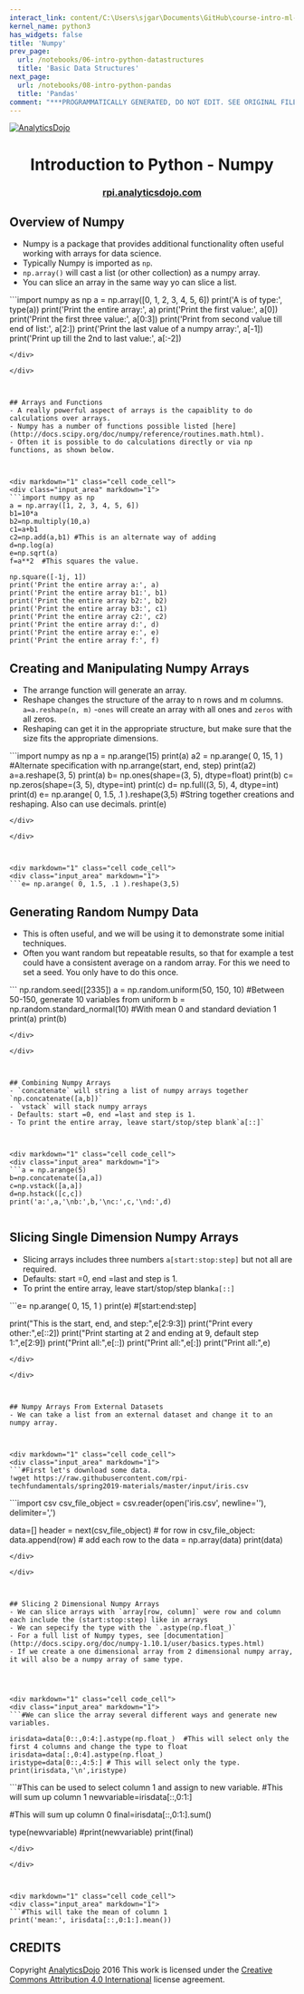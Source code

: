 ```yaml
---
interact_link: content/C:\Users\sjgar\Documents\GitHub\course-intro-ml-app\content\notebooks/07-intro-python-numpy.ipynb
kernel_name: python3
has_widgets: false
title: 'Numpy'
prev_page:
  url: /notebooks/06-intro-python-datastructures
  title: 'Basic Data Structures'
next_page:
  url: /notebooks/08-intro-python-pandas
  title: 'Pandas'
comment: "***PROGRAMMATICALLY GENERATED, DO NOT EDIT. SEE ORIGINAL FILES IN /content***"
---
```



[![AnalyticsDojo](https://github.com/rpi-techfundamentals/spring2019-materials/blob/master/fig/final-logo.png?raw=1)](http://rpi.analyticsdojo.com)
<center><h1>Introduction to Python - Numpy</h1></center>
<center><h3><a href = 'http://rpi.analyticsdojo.com'>rpi.analyticsdojo.com</a></h3></center>




## Overview of Numpy

- Numpy is a package that provides additional functionality often useful working with arrays for data science. 
- Typically Numpy is imported as `np`.
- `np.array()` will cast a list (or other collection) as a numpy array.
- You can slice an array in the same way yo can slice a list.




<div markdown="1" class="cell code_cell">
<div class="input_area" markdown="1">
```import numpy as np
a = np.array([0, 1, 2, 3, 4, 5, 6])
print('A is of type:', type(a))
print('Print the entire array:', a)
print('Print the first value:', a[0])
print('Print the first three value:', a[0:3])
print('Print from second value till end  of list:', a[2:])
print('Print the last value of a numpy array:', a[-1])
print('Print up till the 2nd to last value:', a[:-2]) 


```
</div>

</div>



## Arrays and Functions
- A really powerful aspect of arrays is the capaiblity to do calculations over arrays.
- Numpy has a number of functions possible listed [here](http://docs.scipy.org/doc/numpy/reference/routines.math.html).
- Often it is possible to do calculations directly or via np functions, as shown below. 



<div markdown="1" class="cell code_cell">
<div class="input_area" markdown="1">
```import numpy as np
a = np.array([1, 2, 3, 4, 5, 6])
b1=10*a
b2=np.multiply(10,a)
c1=a+b1
c2=np.add(a,b1) #This is an alternate way of adding 
d=np.log(a)
e=np.sqrt(a)
f=a**2  #This squares the value. 

np.square([-1j, 1])
print('Print the entire array a:', a)
print('Print the entire array b1:', b1)
print('Print the entire array b2:', b2)
print('Print the entire array b3:', c1)
print('Print the entire array c2:', c2)
print('Print the entire array d:', d)
print('Print the entire array e:', e)
print('Print the entire array f:', f)

```
</div>

</div>



## Creating and Manipulating Numpy Arrays
- The arrange function will generate an array. 
- Reshape changes the structure of the array to n rows and m columns.
    `a=a.reshape(n, m)`
-`ones` will create an array with all ones and `zeros` with all zeros.
- Reshaping can get it in the appropriate structure, but make sure that the size fits the appropriate dimensions.



<div markdown="1" class="cell code_cell">
<div class="input_area" markdown="1">
```import numpy as np
a = np.arange(15) 
print(a)
a2 = np.arange( 0, 15, 1 ) #Alternate specification with np.arrange(start, end, step)
print(a2)
a=a.reshape(3, 5)
print(a)
b= np.ones(shape=(3, 5), dtype=float)
print(b)
c= np.zeros(shape=(3, 5), dtype=int)
print(c)
d= np.full((3, 5), 4, dtype=int)
print(d)
e= np.arange( 0, 1.5, .1 ).reshape(3,5)  #String together creations and reshaping. Also can use decimals.
print(e)

```
</div>

</div>



<div markdown="1" class="cell code_cell">
<div class="input_area" markdown="1">
```e= np.arange( 0, 1.5, .1 ).reshape(3,5) 

```
</div>

</div>



## Generating Random Numpy Data
- This is often useful, and we will be using it to demonstrate some initial techniques.
- Often you want random but repeatable results, so that for example a test could have a consistent average on a random array. For this we need to set a seed. You only have to do this once.





<div markdown="1" class="cell code_cell">
<div class="input_area" markdown="1">
```
np.random.seed([2335])
a = np.random.uniform(50, 150, 10)  #Between 50-150, generate 10 variables from uniform
b = np.random.standard_normal(10)   #With mean 0 and standard deviation 1 
print(a)
print(b)



```
</div>

</div>



## Combining Numpy Arrays
- `concatenate` will string a list of numpy arrays together `np.concatenate([a,b])`
- `vstack` will stack numpy arrays 
- Defaults: start =0, end =last and step is 1.
- To print the entire array, leave start/stop/step blank`a[::]`



<div markdown="1" class="cell code_cell">
<div class="input_area" markdown="1">
```a = np.arange(5)
b=np.concatenate([a,a])
c=np.vstack([a,a])
d=np.hstack([c,c])
print('a:',a,'\nb:',b,'\nc:',c,'\nd:',d)


```
</div>

</div>



## Slicing Single Dimension Numpy Arrays
- Slicing arrays includes  three numbers `a[start:stop:step]` but not all are required.
- Defaults: start =0, end =last and step is 1.
- To print the entire array, leave start/stop/step blank`a[::]`




<div markdown="1" class="cell code_cell">
<div class="input_area" markdown="1">
```e= np.arange( 0, 15, 1 ) 
print(e)
#[start:end:step]


print("This is the start, end, and step:",e[2:9:3]) 
print("Print every other:",e[::2]) 
print("Print starting at 2 and ending at 9, default step 1:",e[2:9]) 
print("Print all:",e[::])
print("Print all:",e[:]) 
print("Print all:",e) 

```
</div>

</div>



## Numpy Arrays From External Datasets
- We can take a list from an external dataset and change it to an numpy array. 



<div markdown="1" class="cell code_cell">
<div class="input_area" markdown="1">
```#First let's download some data. 
!wget https://raw.githubusercontent.com/rpi-techfundamentals/spring2019-materials/master/input/iris.csv

```
</div>

</div>



<div markdown="1" class="cell code_cell">
<div class="input_area" markdown="1">
```import csv
csv_file_object = csv.reader(open('iris.csv', newline=''), delimiter=',')

data=[]
header = next(csv_file_object) #
for row in csv_file_object:  
    data.append(row)  # add each row to the 
data = np.array(data)
print(data)

```
</div>

</div>



## Slicing 2 Dimensional Numpy Arrays
- We can slice arrays with `array[row, column]` were row and column each include the (start:stop:step) like in arrays
- We can sepecify the type with the `.astype(np.float_)`
- For a full list of Numpy types, see [documentation](http://docs.scipy.org/doc/numpy-1.10.1/user/basics.types.html)
- If we create a one dimensional array from 2 dimensional numpy array, it will also be a numpy array of same type.




<div markdown="1" class="cell code_cell">
<div class="input_area" markdown="1">
```#We can slice the array several different ways and generate new variables.

irisdata=data[0::,0:4:].astype(np.float_)  #This will select only the first 4 columns and change the type to float
irisdata=data[:,0:4].astype(np.float_)
iristype=data[0::,4:5:] # This will select only the type. 
print(irisdata,'\n',iristype)

```
</div>

</div>



<div markdown="1" class="cell code_cell">
<div class="input_area" markdown="1">
```#This can be used to select column 1 and assign to new variable. 
#This will sum up column 1
newvariable=irisdata[::,0:1:]

#This will sum up column 0
final=irisdata[::,0:1:].sum()

type(newvariable)
#print(newvariable)
print(final)

```
</div>

</div>



<div markdown="1" class="cell code_cell">
<div class="input_area" markdown="1">
```#This will take the mean of column 1
print('mean:', irisdata[::,0:1:].mean())

```
</div>

</div>



## CREDITS


Copyright [AnalyticsDojo](http://rpi.analyticsdojo.com) 2016
This work is licensed under the [Creative Commons Attribution 4.0 International](https://creativecommons.org/licenses/by/4.0/) license agreement.



